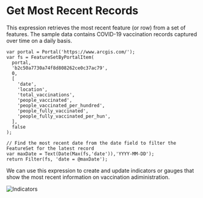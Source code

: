 # Get Most Recent Records 

This expression retrieves the most recent feature (or row) from a set of features. The sample data contains COVID-19 vaccination records captured over time on a daily basis.   

```
var portal = Portal('https://www.arcgis.com/');
var fs = FeatureSetByPortalItem(
  portal,
  'b2c50a7730a74f8d808262ce0c37ac79',
  0,
  [
    'date',
    'location',
    'total_vaccinations',
    'people_vaccinated',
    'people_vaccinated_per_hundred',
    'people_fully_vaccinated',
    'people_fully_vaccinated_per_hun',
  ],
  false
);

// Find the most recent date from the date field to filter the FeatureSet for the latest record
var maxDate = Text(Date(Max(fs,'date')),'YYYY-MM-DD');
return Filter(fs, 'date = @maxDate');

```

We can use this expression to create and update indicators or gauges that show the most recent information on vaccination adiministration. 

![Indicators](/dashboard_data/images/most-recent-record.png)
